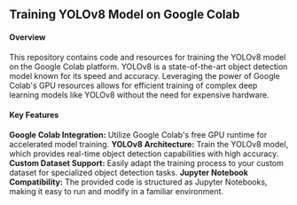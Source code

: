 <h2><b>Training YOLOv8 Model on Google Colab</b></h2>

<h4><b>Overview</b></h4>
<p>This repository contains code and resources for training the YOLOv8 model on the Google Colab platform. YOLOv8 is a state-of-the-art object detection model known for its speed and accuracy. Leveraging the power of Google Colab's GPU resources allows for efficient training of complex deep learning models like YOLOv8 without the need for expensive hardware.</p>

<h4><b>Key Features</b></h4>
<b>Google Colab Integration:</b> Utilize Google Colab's free GPU runtime for accelerated model training.
<b>YOLOv8 Architecture:</b> Train the YOLOv8 model, which provides real-time object detection capabilities with high accuracy.
<b>Custom Dataset Support:</b> Easily adapt the training process to your custom dataset for specialized object detection tasks.
<b>Jupyter Notebook Compatibility:</b> The provided code is structured as Jupyter Notebooks, making it easy to run and modify in a familiar environment.

